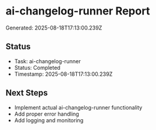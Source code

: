 # ai-changelog-runner Report

Generated: 2025-08-18T17:13:00.239Z

## Status
- Task: ai-changelog-runner
- Status: Completed
- Timestamp: 2025-08-18T17:13:00.239Z

## Next Steps
- Implement actual ai-changelog-runner functionality
- Add proper error handling
- Add logging and monitoring
